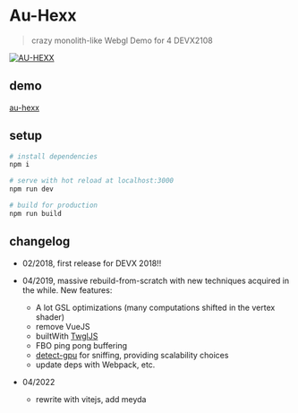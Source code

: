 # Au-Hexx

> crazy monolith-like Webgl Demo for 4 DEVX2108

[![AU-HEXX](https://spleennooname.github.io/au-hexx/au.png)](http://devx.ddd.it/en/experiment/5 "Au Hexx")

## demo

[au-hexx](https://spleennooname.github.io/au-hexx/dist/index.html)

## setup

``` bash
# install dependencies
npm i

# serve with hot reload at localhost:3000
npm run dev

# build for production
npm run build
```

## changelog

* 02/2018, first release for DEVX 2018!!

* 04/2019, massive rebuild-from-scratch with new techniques acquired in the while. New features:
  * A lot GSL optimizations (many computations shifted in the vertex shader)
  * remove VueJS
  * builtWith [TwglJS](http://twgljs.org)
  * FBO ping pong buffering
  * [detect-gpu](https://www.npmjs.com/package/detect-gpu) for sniffing, providing scalability choices
  * update deps with Webpack, etc.

* 04/2022
  * rewrite with vitejs, add meyda
